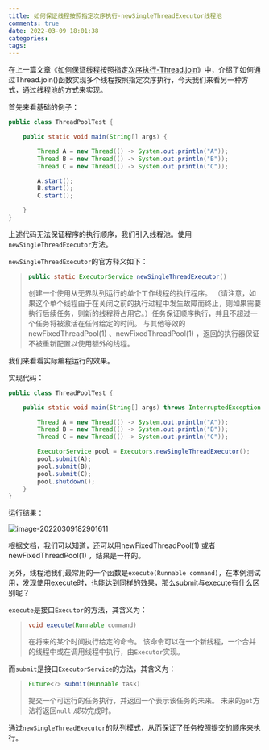 ```yaml
---
title: 如何保证线程按照指定次序执行-newSingleThreadExecutor线程池
comments: true
date: 2022-03-09 18:01:38
categories:
tags:
---
```





在上一篇文章《[如何保证线程按照指定次序执行-Thread.join](https://bbs.huaweicloud.com/blogs/336215)》中，介绍了如何通过Thread.join()函数实现多个线程按照指定次序执行，今天我们来看另一种方式，通过线程池的方式来实现。

首先来看基础的例子：

```java
public class ThreadPoolTest {

    public static void main(String[] args) {

        Thread A = new Thread(() -> System.out.println("A"));
        Thread B = new Thread(() -> System.out.println("B"));
        Thread C = new Thread(() -> System.out.println("C"));

        A.start();
        B.start();
        C.start();

    }
}
```

上述代码无法保证程序的执行顺序，我们引入线程池。使用`newSingleThreadExecutor`方法。

`newSingleThreadExecutor`的官方释义如下：

> ```java
> public static ExecutorService newSingleThreadExecutor()
> ```
>
> 
>
> 创建一个使用从无界队列运行的单个工作线程的执行程序。 （请注意，如果这个单个线程由于在关闭之前的执行过程中发生故障而终止，则如果需要执行后续任务，则新的线程将占用它。）任务保证顺序执行，并且不超过一个任务将被激活在任何给定的时间。 与其他等效的newFixedThreadPool(1) 、newFixedThreadPool(1) ，返回的执行器保证不被重新配置以使用额外的线程。
>
> 



我们来看看实际编程运行的效果。

实现代码：

```java
public class ThreadPoolTest {

    public static void main(String[] args) throws InterruptedException {

        Thread A = new Thread(() -> System.out.println("A"));
        Thread B = new Thread(() -> System.out.println("B"));
        Thread C = new Thread(() -> System.out.println("C"));

        ExecutorService pool = Executors.newSingleThreadExecutor();
        pool.submit(A);
        pool.submit(B);
        pool.submit(C);
        pool.shutdown();
    }
}
```

运行结果：

![image-20220309182901611](https://gitee.com/wieweicoding/kevinqimgs/raw/master/img/image-20220309182901611.png)

根据文档，我们可以知道，还可以用newFixedThreadPool(1) 或者newFixedThreadPool(1) ，结果是一样的。

另外，线程池我们最常用的一个函数是`execute(Runnable command)`，在本例测试用，发现使用execute时，也能达到同样的效果，那么submit与execute有什么区别呢？

`execute`是接口`Executor`的方法，其含义为：

> ```java
> void execute(Runnable command)
> ```
>
> 在将来的某个时间执行给定的命令。 该命令可以在一个新线程，一个合并的线程中或在调用线程中执行，由`Executor`实现。

而`submit`是接口`ExecutorService`的方法，其含义为：

> ```java
> Future<?> submit(Runnable task)
> ```
>
> 提交一个可运行的任务执行，并返回一个表示该任务的未来。 未来的`get`方法将返回`null` *成功*完成时。

通过`newSingleThreadExecutor`的队列模式，从而保证了任务按照提交的顺序来执行。